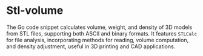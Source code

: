 # Stl-volume
The Go code snippet calculates volume, weight, and density of 3D models from STL files, supporting both ASCII and binary formats. It features `STLCalc` for file analysis, incorporating methods for reading, volume computation, and density adjustment, useful in 3D printing and CAD applications.

